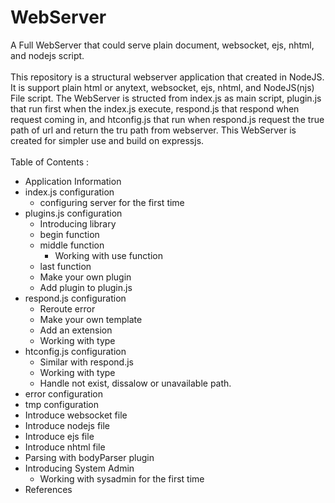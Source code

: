 # WebServer
A Full WebServer that could serve plain document, websocket, ejs, nhtml, and nodejs script. <br />
<br />
  This repository is a structural webserver application that created in NodeJS. It is support plain html or anytext, websocket, ejs, nhtml, and NodeJS(njs) File script. The WebServer is structed from index.js as main script, plugin.js that run first when the index.js execute, respond.js that respond when request coming in, and htconfig.js that run when respond.js request the true path of url and return the tru path from webserver. This WebServer is created for simpler use and build on expressjs. <br />
<br />
  Table of Contents :
  - Application Information
  - index.js configuration
    - configuring server for the first time
  - plugins.js configuration
    - Introducing library
    - begin function
    - middle function
      - Working with use function
    - last function
    - Make your own plugin
    - Add plugin to plugin.js
  - respond.js configuration
    - Reroute error
    - Make your own template
    - Add an extension
    - Working with type
  - htconfig.js configuration
    - Similar with respond.js
    - Working with type
    - Handle not exist, dissalow or unavailable path.
  - error configuration
  - tmp configuration
  - Introduce websocket file
  - Introduce nodejs file
  - Introduce ejs file
  - Introduce nhtml file
  - Parsing with bodyParser plugin
  - Introducing System Admin
    - Working with sysadmin for the first time
  - References
